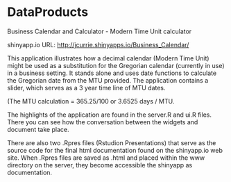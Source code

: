 # DataProducts
Business Calendar and Calculator - Modern Time Unit calculator

shinyapp.io URL: http://jcurrie.shinyapps.io/Business_Calendar/

This application illustrates how a decimal calendar (Modern Time Unit) might be used as a substitution for the Gregorian calendar (currently in use) in a business setting. It stands alone and uses date functions to calculate the Gregorian date from the MTU provided. The application contains a slider, which serves as a 3 year time line of MTU dates.

(The MTU calculation = 365.25/100 or 3.6525 days / MTU.

The highlights of the application are found in the server.R and ui.R files. There you can see how the conversation between the widgets and document take place.

There are also two .Rpres files (Rstudion Presentations) that serve as the source code for the final html documentation found on the shinyapp.io web site. When .Rpres files are saved as .html and placed within the www directory on the server, they become accessible the shinyapp as documentation.




